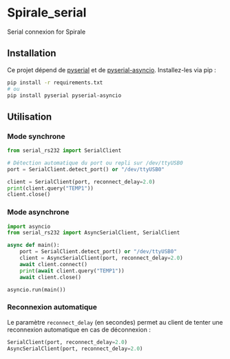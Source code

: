 # Spirale_serial
Serial connexion for Spirale

## Installation

Ce projet dépend de [pyserial](https://pypi.org/project/pyserial/) et de [pyserial-asyncio](https://pypi.org/project/pyserial-asyncio/).
Installez-les via pip :

```bash
pip install -r requirements.txt
# ou
pip install pyserial pyserial-asyncio
```

## Utilisation

### Mode synchrone

```python
from serial_rs232 import SerialClient

# Détection automatique du port ou repli sur /dev/ttyUSB0
port = SerialClient.detect_port() or "/dev/ttyUSB0"

client = SerialClient(port, reconnect_delay=2.0)
print(client.query("TEMP1"))
client.close()
```

### Mode asynchrone

```python
import asyncio
from serial_rs232 import AsyncSerialClient, SerialClient

async def main():
    port = SerialClient.detect_port() or "/dev/ttyUSB0"
    client = AsyncSerialClient(port, reconnect_delay=2.0)
    await client.connect()
    print(await client.query("TEMP1"))
    await client.close()

asyncio.run(main())
```

### Reconnexion automatique

Le paramètre `reconnect_delay` (en secondes) permet au client de tenter une reconnexion automatique en cas de déconnexion :

```python
SerialClient(port, reconnect_delay=2.0)
AsyncSerialClient(port, reconnect_delay=2.0)
```
